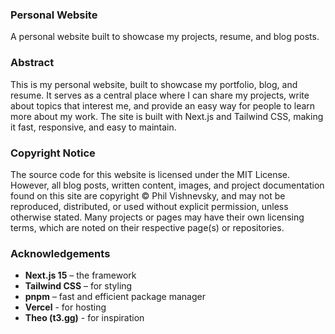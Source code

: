 ### Personal Website

A personal website built to showcase my projects, resume, and blog posts.

### Abstract

This is my personal website, built to showcase my portfolio, blog, and resume. It serves as a central place where I can share my projects, write about topics that interest me, and provide an easy way for people to learn more about my work. The site is built with Next.js and Tailwind CSS, making it fast, responsive, and easy to maintain.

### Copyright Notice

The source code for this website is licensed under the MIT License.
However, all blog posts, written content, images, and project documentation found on this site are copyright © Phil Vishnevsky, and may not be reproduced, distributed, or used without explicit permission, unless otherwise stated.
Many projects or pages may have their own licensing terms, which are noted on their respective page(s) or repositories.

### Acknowledgements

- **Next.js 15** – the framework
- **Tailwind CSS** – for styling
- **pnpm** – fast and efficient package manager
- **Vercel** - for hosting
- **Theo (t3.gg)** - for inspiration
